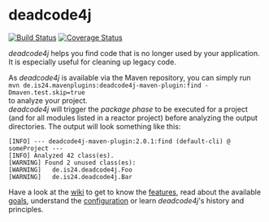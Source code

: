 # deadcode4j 

[![Build Status](https://api.travis-ci.org/ImmobilienScout24/deadcode4j.svg?branch=master)](https://travis-ci.org/ImmobilienScout24/deadcode4j)
[![Coverage Status](https://img.shields.io/coveralls/ImmobilienScout24/deadcode4j.svg?branch=master)](https://coveralls.io/r/ImmobilienScout24/deadcode4j?branch=master)

*deadcode4j* helps you find code that is no longer used by your application. It is especially useful for cleaning up legacy code.

As *deadcode4j* is available via the Maven repository, you can simply run  
`mvn de.is24.mavenplugins:deadcode4j-maven-plugin:find -Dmaven.test.skip=true`  
to analyze your project.  
*deadcode4j* will trigger the _package phase_ to be executed for a project (and for all modules listed in a reactor project) before analyzing the output directories.
The output will look something like this:

    [INFO] --- deadcode4j-maven-plugin:2.0.1:find (default-cli) @ someProject ---
    [INFO] Analyzed 42 class(es).
    [WARNING] Found 2 unused class(es):
    [WARNING]   de.is24.deadcode4j.Foo
    [WARNING]   de.is24.deadcode4j.Bar

Have a look at the [wiki](https://github.com/ImmobilienScout24/deadcode4j/wiki) to get to know the
[features](https://github.com/ImmobilienScout24/deadcode4j/wiki/deadcode4j-v2.0.0%3A-Features),
read about the available [goals](https://github.com/ImmobilienScout24/deadcode4j/wiki/deadcode4j-v2.0.0%3A-Usage),
understand the [configuration](https://github.com/ImmobilienScout24/deadcode4j/wiki/deadcode4j-v2.0.0%3A-Configuration)
or learn *deadcode4j*'s history and principles.
